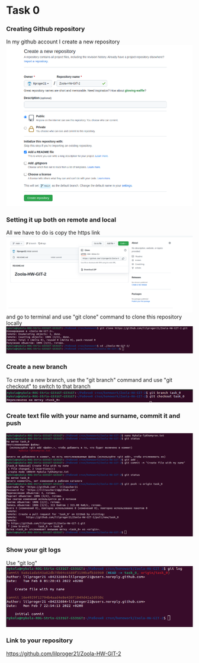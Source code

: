 # Task 0
### Creating Github repository
In my github account I create a new repository
![new-repo](./images/Снимок-экрана-от-2022-02-08-00-43-15.png)
### Setting it up both on remote and local
All we have to do is copy the https link 
![HTTPS-URL](./images/Снимок-экрана-от-2022-02-08-00-58-24.png)
and go to terminal and use "git clone" command to clone this repository locally
![git-clone](./images/Снимок-экрана-от-2022-02-08-01-00-42.png)
### Create a new branch
To create a new branch, use the "git branch" command and use "git checkout" to switch to that branch
![new-branch](./images/Снимок-экрана-от-2022-02-08-01-08-55.png)
### Create text file with your name and surname, commit it and push
![new-file](./images/Снимок-экрана-от-2022-02-08-01-36-43.png)
### Show your git logs
Use "git log"
![git-log](./images/Снимок-экрана-от-2022-02-08-01-47-13.png)
### Link to your repository
https://github.com/lilproger21/Zoola-HW-GIT-2

